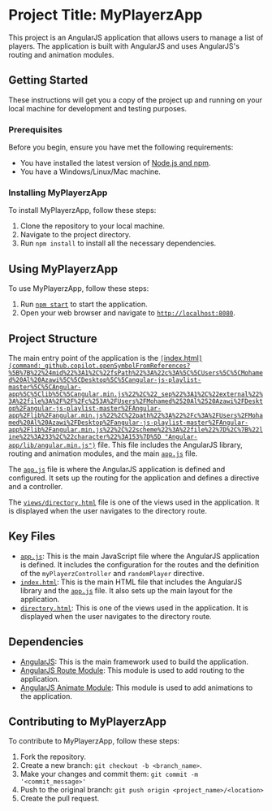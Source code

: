 # Project Title: MyPlayerzApp

This project is an AngularJS application that allows users to manage a list of players. The application is built with AngularJS and uses AngularJS's routing and animation modules.

## Getting Started

These instructions will get you a copy of the project up and running on your local machine for development and testing purposes.

### Prerequisites

Before you begin, ensure you have met the following requirements:

- You have installed the latest version of [Node.js and npm](https://nodejs.org/en/download/).
- You have a Windows/Linux/Mac machine.

### Installing MyPlayerzApp

To install MyPlayerzApp, follow these steps:

1. Clone the repository to your local machine.
2. Navigate to the project directory.
3. Run `npm install` to install all the necessary dependencies.

## Using MyPlayerzApp

To use MyPlayerzApp, follow these steps:

1. Run [`npm start`](command:_github.copilot.openSymbolFromReferences?%5B%7B%22%24mid%22%3A1%2C%22fsPath%22%3A%22c%3A%5C%5CUsers%5C%5CMohamed%20Al%20Azawi%5C%5CDesktop%5C%5Cangular-js-playlist-master%5C%5CAngular-app%5C%5Clib%5C%5Cangular.min.js%22%2C%22_sep%22%3A1%2C%22external%22%3A%22file%3A%2F%2F%2Fc%253A%2FUsers%2FMohamed%2520Al%2520Azawi%2FDesktop%2Fangular-js-playlist-master%2FAngular-app%2Flib%2Fangular.min.js%22%2C%22path%22%3A%22%2Fc%3A%2FUsers%2FMohamed%20Al%20Azawi%2FDesktop%2Fangular-js-playlist-master%2FAngular-app%2Flib%2Fangular.min.js%22%2C%22scheme%22%3A%22file%22%7D%2C%7B%22line%22%3A227%2C%22character%22%3A297%7D%5D "Angular-app/lib/angular.min.js") to start the application.
2. Open your web browser and navigate to [`http://localhost:8080`](command:_github.copilot.openSymbolFromReferences?%5B%7B%22%24mid%22%3A1%2C%22fsPath%22%3A%22c%3A%5C%5CUsers%5C%5CMohamed%20Al%20Azawi%5C%5CDesktop%5C%5Cangular-js-playlist-master%5C%5CAngular-app%5C%5Clib%5C%5Cangular.min.js%22%2C%22_sep%22%3A1%2C%22external%22%3A%22file%3A%2F%2F%2Fc%253A%2FUsers%2FMohamed%2520Al%2520Azawi%2FDesktop%2Fangular-js-playlist-master%2FAngular-app%2Flib%2Fangular.min.js%22%2C%22path%22%3A%22%2Fc%3A%2FUsers%2FMohamed%20Al%20Azawi%2FDesktop%2Fangular-js-playlist-master%2FAngular-app%2Flib%2Fangular.min.js%22%2C%22scheme%22%3A%22file%22%7D%2C%7B%22line%22%3A229%2C%22character%22%3A463%7D%5D "Angular-app/lib/angular.min.js").

## Project Structure

The main entry point of the application is the [`[`index.html`](command:_github.copilot.openSymbolFromReferences?%5B%7B%22%24mid%22%3A1%2C%22fsPath%22%3A%22c%3A%5C%5CUsers%5C%5CMohamed%20Al%20Azawi%5C%5CDesktop%5C%5Cangular-js-playlist-master%5C%5CAngular-app%5C%5Clib%5C%5Cangular.min.js%22%2C%22_sep%22%3A1%2C%22external%22%3A%22file%3A%2F%2F%2Fc%253A%2FUsers%2FMohamed%2520Al%2520Azawi%2FDesktop%2Fangular-js-playlist-master%2FAngular-app%2Flib%2Fangular.min.js%22%2C%22path%22%3A%22%2Fc%3A%2FUsers%2FMohamed%20Al%20Azawi%2FDesktop%2Fangular-js-playlist-master%2FAngular-app%2Flib%2Fangular.min.js%22%2C%22scheme%22%3A%22file%22%7D%2C%7B%22line%22%3A233%2C%22character%22%3A153%7D%5D "Angular-app/lib/angular.min.js")`](command:_github.copilot.openRelativePath?%5B%7B%22scheme%22%3A%22file%22%2C%22authority%22%3A%22%22%2C%22path%22%3A%22%2FC%3A%2FUsers%2FMohamed%20Al%20Azawi%2FDesktop%2Fangular-js-playlist-master%2Findex.html%22%2C%22query%22%3A%22%22%2C%22fragment%22%3A%22%22%7D%5D "c:\Users\Mohamed Al Azawi\Desktop\angular-js-playlist-master\index.html") file. This file includes the AngularJS library, routing and animation modules, and the main [``app.js``](command:_github.copilot.openRelativePath?%5B%7B%22scheme%22%3A%22file%22%2C%22authority%22%3A%22%22%2C%22path%22%3A%22%2FC%3A%2FUsers%2FMohamed%20Al%20Azawi%2FDesktop%2Fangular-js-playlist-master%2FAngular-app%2Fapp.js%22%2C%22query%22%3A%22%22%2C%22fragment%22%3A%22%22%7D%5D "c:\Users\Mohamed Al Azawi\Desktop\angular-js-playlist-master\Angular-app\app.js") file.

The [``app.js``](command:_github.copilot.openRelativePath?%5B%7B%22scheme%22%3A%22file%22%2C%22authority%22%3A%22%22%2C%22path%22%3A%22%2FC%3A%2FUsers%2FMohamed%20Al%20Azawi%2FDesktop%2Fangular-js-playlist-master%2FAngular-app%2Fapp.js%22%2C%22query%22%3A%22%22%2C%22fragment%22%3A%22%22%7D%5D "c:\Users\Mohamed Al Azawi\Desktop\angular-js-playlist-master\Angular-app\app.js") file is where the AngularJS application is defined and configured. It sets up the routing for the application and defines a directive and a controller.

The [``views/directory.html``](command:_github.copilot.openRelativePath?%5B%7B%22scheme%22%3A%22file%22%2C%22authority%22%3A%22%22%2C%22path%22%3A%22%2FC%3A%2FUsers%2FMohamed%20Al%20Azawi%2FDesktop%2Fangular-js-playlist-master%2Fviews%2Fdirectory.html%22%2C%22query%22%3A%22%22%2C%22fragment%22%3A%22%22%7D%5D "c:\Users\Mohamed Al Azawi\Desktop\angular-js-playlist-master\views\directory.html") file is one of the views used in the application. It is displayed when the user navigates to the directory route.

## Key Files

- [`app.js`](command:_github.copilot.openSymbolInFile?%5B%22Angular-app%2Fapp.js%22%2C%22app.js%22%5D "Angular-app/app.js"): This is the main JavaScript file where the AngularJS application is defined. It includes the configuration for the routes and the definition of the `myPlayerzController` and `randomPlayer` directive.
- [`index.html`](command:_github.copilot.openSymbolInFile?%5B%22index.html%22%2C%22index.html%22%5D "index.html"): This is the main HTML file that includes the AngularJS library and the [``app.js``](command:_github.copilot.openRelativePath?%5B%7B%22scheme%22%3A%22file%22%2C%22authority%22%3A%22%22%2C%22path%22%3A%22%2FC%3A%2FUsers%2FMohamed%20Al%20Azawi%2FDesktop%2Fangular-js-playlist-master%2FAngular-app%2Fapp.js%22%2C%22query%22%3A%22%22%2C%22fragment%22%3A%22%22%7D%5D "c:\Users\Mohamed Al Azawi\Desktop\angular-js-playlist-master\Angular-app\app.js") file. It also sets up the main layout for the application.
- [`directory.html`](command:_github.copilot.openSymbolInFile?%5B%22views%2Fdirectory.html%22%2C%22directory.html%22%5D "views/directory.html"): This is one of the views used in the application. It is displayed when the user navigates to the directory route.

## Dependencies

- [AngularJS](https://angularjs.org/): This is the main framework used to build the application.
- [AngularJS Route Module](https://docs.angularjs.org/api/ngRoute): This module is used to add routing to the application.
- [AngularJS Animate Module](https://docs.angularjs.org/api/ngAnimate): This module is used to add animations to the application.

## Contributing to MyPlayerzApp

To contribute to MyPlayerzApp, follow these steps:

1. Fork the repository.
2. Create a new branch: `git checkout -b <branch_name>`.
3. Make your changes and commit them: `git commit -m '<commit_message>'`
4. Push to the original branch: `git push origin <project_name>/<location>`
5. Create the pull request.
